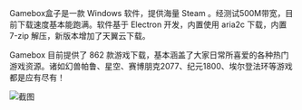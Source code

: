 Gamebox盒子是一款 Windows 软件，提供海量 Steam 。经测试500M带宽，目前下载速度基本能跑满。软件基于 Electron 开发，内置使用 aria2c 下载，内置 7-zip 解压，新版本增加了天翼云下载。

Gamebox 目前提供了 862 款游戏下载，基本涵盖了大家日常所喜爱的各种热门游戏资源。诸如幻兽帕鲁、星空、赛博朋克2077、纪元1800、埃尔登法环等游戏都是应有尽有！

![截图](https://pic.appmiu.com/2024/03/20240331074622826.png)
